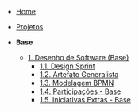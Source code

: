 <!-- docs/_sidebar.md -->

- [Home](/docs)
- [Projetos](/docs/Projetos/Projetos.md)

- **Base**
  - [1. Desenho de Software (Base)](/docs/Base/1.Base.md)
    - [1.1. Design Sprint](/docs/Base/1.1.DesignSprint.md)
    - [1.2. Artefato Generalista](/docs/Base/1.2.ArtefatoGeneralista.md)
    - [1.3. Modelagem BPMN](/docs/Base/1.3.ModelagemBPMN.md)
    - [1.4. Participações - Base](/docs/Base/1.4.ParticipacoesBase.md)
    - [1.5. Iniciativas Extras - Base](/docs/Base/1.5.IniciativasExtras.md)
